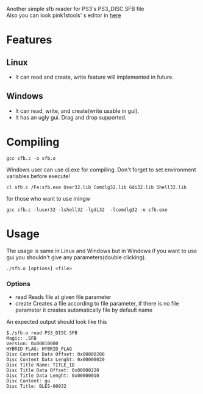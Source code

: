 Another simple sfb reader for PS3's PS3_DISC.SFB file  
Also you can look pink1stools' s editor in [here](https://github.com/pink1stools/PS3_DISC.SFB-Editor)


# Features

## Linux
- It can read and create, write feature will implemented in future.

## Windows
- It can read, write, and create(write usable in gui).
- It has an ugly gui. Drag and drop supported.

# Compiling

```
gcc sfb.c -o sfb.o
```

Windows user can use cl.exe for compiling. Don't forget to set environment variables before execute!

```
cl sfb.c /Fe:sfb.exe User32.lib Comdlg32.lib Gdi32.lib Shell32.lib
```

for those who want to use mingw

```
gcc sfb.c -luser32 -lshell32 -lgdi32  -lcomdlg32 -o sfb.exe
```


# Usage
The usage is same in Linux and Windows but in Windows if you want to use gui you shouldn't give any parameters(double clicking).

```
./sfb.o [options] <file>
```
### Options
* read
Reads file at given file parameter
*  create
Creates a file according to file parameter, if there is no file parameter it creates automatically file by default name


An expected output should look like this

```
$./sfb.o read PS3_DISC.SFB
Magic: .SFB
Version: 0x00010000
HYBRID FLAG: HYBRID_FLAG
Disc Content Data Offset: 0x00000200
Disc Content Data Lenght: 0x00000020
Disc Title Name: TITLE_ID
Disc Title Data Offset: 0x00000220
Disc Title Data Lenght: 0x00000010
Disc Content: gu
Disc Title: BLES-00932
```
